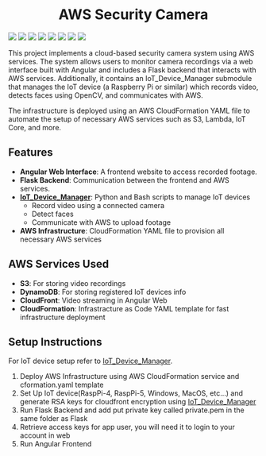 <h1 align="center">AWS Security Camera</h1>
<p>
  <img src="https://img.shields.io/badge/AWS-S3-green?logo=amazons3&style=flat-square"/>
  <img src="https://img.shields.io/badge/AWS-DynamoDB-blue?logo=amazondynamodb&style=flat-square"/>
  <img src="https://img.shields.io/badge/AWS-CloudFront-purple?logo=amazonwebservices&style=flat-square"/>
  <img src="https://img.shields.io/badge/AWS-CloudFormation-pink?logo=amazonwebservices&style=flat-square"/>
  <img src="https://img.shields.io/badge/OpenCV-4.10.0.84-5C3EE8?logo=opencv&style=flat-square"/>
  <img src="https://img.shields.io/badge/Angular-v18-red?logo=angular&style=flat-square"/>
  <img src="https://img.shields.io/badge/Python-Flask-yellow?logo=flask&style=flat-square"/>
  <img src="https://img.shields.io/badge/IaC-YAML-red?logo=yaml&style=flat-square"/>
</p>
<p>
  This project implements a cloud-based security camera system using AWS services. The system allows users to monitor camera recordings via a web interface built with Angular and includes a Flask backend that interacts with AWS services. Additionally, it contains an IoT_Device_Manager submodule that manages the IoT device (a Raspberry Pi or similar) which records video, detects faces using OpenCV, and communicates with AWS.

The infrastructure is deployed using an AWS CloudFormation YAML file to automate the setup of necessary AWS services such as S3, Lambda, IoT Core, and more.
</p>

<h2>Features</h2>

- **Angular Web Interface**: A frontend website to access recorded footage.
- **Flask Backend**: Communication between the frontend and AWS services.
- **<a href="https://github.com/Avdieienko/IoT_Device_Manager">IoT_Device_Manager</a>**: Python and Bash scripts to manage IoT devices
  * Record video using a connected camera
  * Detect faces
  * Communicate with AWS to upload footage
- **AWS Infrastructure**: CloudFormation YAML file to provision all necessary AWS services

<h2>AWS Services Used</h2>

- **S3**: For storing video recordings
- **DynamoDB**: For storing registered IoT devices info
- **CloudFront**: Video streaming in Angular Web
- **CloudFormation**: Infrastracture as Code YAML template for fast infrastructure deployment

<h2>Setup Instructions</h2>

For IoT device setup refer to <a href="https://github.com/Avdieienko/IoT_Device_Manager">IoT_Device_Manager</a>.<br>

1. Deploy AWS Infrastructure using AWS CloudFormation service and cformation.yaml template
2. Set Up IoT device(RaspPi-4, RaspPi-5, Windows, MacOS, etc...) and generate RSA keys for cloudfront encryption using <a href="https://github.com/Avdieienko/IoT_Device_Manager">IoT_Device_Manager</a>
3. Run Flask Backend and add put private key called private.pem in the same folder as Flask
4. Retrieve access keys for app user, you will need it to login to your account in web
5. Run Angular Frontend
